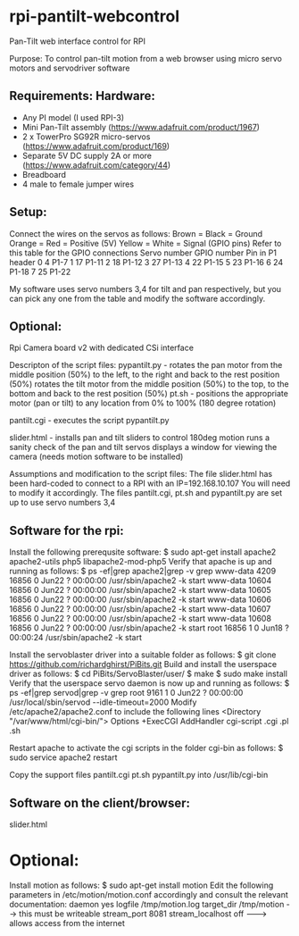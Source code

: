 # rpi-pantilt-webcontrol
Pan-Tilt web interface control for RPI

Purpose: To control pan-tilt motion from a web browser using micro servo motors and servodriver software

Requirements:
Hardware:
--------
- Any PI model (I used RPI-3)
- Mini Pan-Tilt assembly (https://www.adafruit.com/product/1967)
- 2 x TowerPro SG92R micro-servos (https://www.adafruit.com/product/169)
- Separate 5V DC supply 2A or more (https://www.adafruit.com/category/44)
- Breadboard
- 4 male to female jumper wires

Setup:
-----
Connect the wires on the servos as follows:
Brown = Black = Ground
Orange = Red = Positive (5V)
Yellow = White = Signal (GPIO pins)
Refer to this table for the GPIO connections
Servo number    GPIO number   Pin in P1 header
          0               4             P1-7
          1              17             P1-11
          2              18             P1-12
          3              27             P1-13
          4              22             P1-15
          5              23             P1-16
          6              24             P1-18
          7              25             P1-22

My software uses servo numbers 3,4 for tilt and pan respectively, but you can pick any one from the table and modify the software accordingly.

Optional:
--------
Rpi Camera board v2 with dedicated CSi interface

Descripton of the script files:
pypantilt.py - 
rotates the pan motor from the middle position (50%) to the left, to the right and back to the rest position  (50%)
rotates the tilt motor from the middle position (50%) to the top, to the bottom and back to the rest position (50%)
pt.sh - 
positions the appropriate motor (pan or tilt) to any location from 0% to 100% (180 degree rotation)

pantilt.cgi -
executes the script pypantilt.py

slider.html - 
installs pan and tilt sliders to control 180deg motion
runs a sanity check of the pan and tilt servos 
displays a window for viewing the camera (needs motion software to be installed)

Assumptions and modification to the script files:
The file slider.html has been hard-coded to connect to a RPI with an IP=192.168.10.107
You will need to modify it accordingly.
The files pantilt.cgi, pt.sh and pypantilt.py are set up to use servo numbers 3,4



Software for the rpi:
--------------------
Install the following prerequsite software:
$ sudo apt-get install apache2 apache2-utils php5 libapache2-mod-php5 
Verify that apache is up and running as follows:
$ ps -ef|grep apache2|grep -v grep
www-data  4209 16856  0 Jun22 ?        00:00:00 /usr/sbin/apache2 -k start
www-data 10604 16856  0 Jun22 ?        00:00:00 /usr/sbin/apache2 -k start
www-data 10605 16856  0 Jun22 ?        00:00:00 /usr/sbin/apache2 -k start
www-data 10606 16856  0 Jun22 ?        00:00:00 /usr/sbin/apache2 -k start
www-data 10607 16856  0 Jun22 ?        00:00:00 /usr/sbin/apache2 -k start
www-data 10608 16856  0 Jun22 ?        00:00:00 /usr/sbin/apache2 -k start
root     16856     1  0 Jun18 ?        00:00:24 /usr/sbin/apache2 -k start

Install the servoblaster driver into a suitable folder as follows:
$ git clone https://github.com/richardghirst/PiBits.git
Build and install the userspace driver as follows:
$ cd PiBits/ServoBlaster/user/
$ make 
$ sudo make install
Verify that the userspace servo daemon is now up and running as follows:
$ ps -ef|grep servod|grep -v grep
root      9161     1  0 Jun22 ?        00:00:00 /usr/local/sbin/servod --idle-timeout=2000
Modify /etc/apache2/apache2.conf to include the following lines
<Directory "/var/www/html/cgi-bin/">
    Options +ExecCGI
    AddHandler cgi-script .cgi .pl .sh
</Directory>

Restart apache to activate the cgi scripts in the folder cgi-bin as follows:
$ sudo service apache2 restart

Copy the support files pantilt.cgi  pt.sh  pypantilt.py into /usr/lib/cgi-bin

Software on the client/browser:
------------------------------
slider.html

Optional:
========
Install motion as follows:
$ sudo apt-get install motion
Edit the following parameters in /etc/motion/motion.conf accordingly and consult the relevant documentation:
daemon yes
logfile /tmp/motion.log
target_dir /tmp/motion  --> this must be writeable
stream_port 8081
stream_localhost off ---> allows access from the internet














